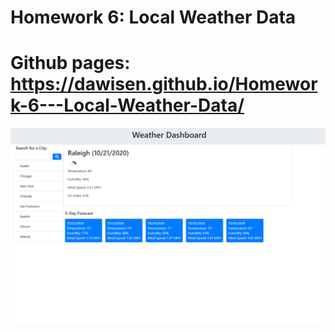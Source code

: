 # Homework 6: Local Weather Data

# Github pages: https://dawisen.github.io/Homework-6---Local-Weather-Data/
<img src="hw-6-ss.PNG">
